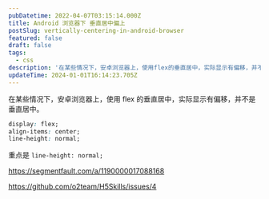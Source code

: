 ```yaml
---
pubDatetime: 2022-04-07T03:15:14.000Z
title: Android 浏览器下 垂直居中偏上
postSlug: vertically-centering-in-android-browser
featured: false
draft: false
tags:
  - css
description: '在某些情况下，安卓浏览器上，使用flex的垂直居中，实际显示有偏移，并不是垂直居中。添加line-height: normal;即可解决。'
updateTime: 2024-01-01T16:14:23.705Z
---
```


在某些情况下，安卓浏览器上，使用 flex 的垂直居中，实际显示有偏移，并不是垂直居中。

```css
display: flex;
align-items: center;
line-height: normal;
```

重点是 `line-height: normal;`

<https://segmentfault.com/a/1190000017088168>

<https://github.com/o2team/H5Skills/issues/4>
